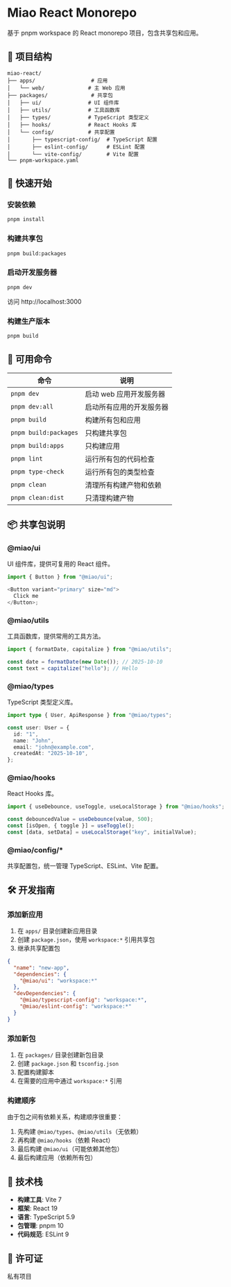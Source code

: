 # Miao React Monorepo

基于 pnpm workspace 的 React monorepo 项目，包含共享包和应用。

## 📁 项目结构

```
miao-react/
├── apps/                  # 应用
│   └── web/              # 主 Web 应用
├── packages/              # 共享包
│   ├── ui/               # UI 组件库
│   ├── utils/            # 工具函数库
│   ├── types/            # TypeScript 类型定义
│   ├── hooks/            # React Hooks 库
│   └── config/           # 共享配置
│       ├── typescript-config/  # TypeScript 配置
│       ├── eslint-config/      # ESLint 配置
│       └── vite-config/        # Vite 配置
└── pnpm-workspace.yaml
```

## 🚀 快速开始

### 安装依赖

```bash
pnpm install
```

### 构建共享包

```bash
pnpm build:packages
```

### 启动开发服务器

```bash
pnpm dev
```

访问 http://localhost:3000

### 构建生产版本

```bash
pnpm build
```

## 📝 可用命令

| 命令                  | 说明                     |
| --------------------- | ------------------------ |
| `pnpm dev`            | 启动 web 应用开发服务器  |
| `pnpm dev:all`        | 启动所有应用的开发服务器 |
| `pnpm build`          | 构建所有包和应用         |
| `pnpm build:packages` | 只构建共享包             |
| `pnpm build:apps`     | 只构建应用               |
| `pnpm lint`           | 运行所有包的代码检查     |
| `pnpm type-check`     | 运行所有包的类型检查     |
| `pnpm clean`          | 清理所有构建产物和依赖   |
| `pnpm clean:dist`     | 只清理构建产物           |

## 📦 共享包说明

### @miao/ui

UI 组件库，提供可复用的 React 组件。

```typescript
import { Button } from "@miao/ui";

<Button variant="primary" size="md">
  Click me
</Button>;
```

### @miao/utils

工具函数库，提供常用的工具方法。

```typescript
import { formatDate, capitalize } from "@miao/utils";

const date = formatDate(new Date()); // 2025-10-10
const text = capitalize("hello"); // Hello
```

### @miao/types

TypeScript 类型定义库。

```typescript
import type { User, ApiResponse } from "@miao/types";

const user: User = {
  id: "1",
  name: "John",
  email: "john@example.com",
  createdAt: "2025-10-10",
};
```

### @miao/hooks

React Hooks 库。

```typescript
import { useDebounce, useToggle, useLocalStorage } from "@miao/hooks";

const debouncedValue = useDebounce(value, 500);
const [isOpen, { toggle }] = useToggle();
const [data, setData] = useLocalStorage("key", initialValue);
```

### @miao/config/\*

共享配置包，统一管理 TypeScript、ESLint、Vite 配置。

## 🛠️ 开发指南

### 添加新应用

1. 在 `apps/` 目录创建新应用目录
2. 创建 `package.json`，使用 `workspace:*` 引用共享包
3. 继承共享配置包

```json
{
  "name": "new-app",
  "dependencies": {
    "@miao/ui": "workspace:*"
  },
  "devDependencies": {
    "@miao/typescript-config": "workspace:*",
    "@miao/eslint-config": "workspace:*"
  }
}
```

### 添加新包

1. 在 `packages/` 目录创建新包目录
2. 创建 `package.json` 和 `tsconfig.json`
3. 配置构建脚本
4. 在需要的应用中通过 `workspace:*` 引用

### 构建顺序

由于包之间有依赖关系，构建顺序很重要：

1. 先构建 `@miao/types`、`@miao/utils`（无依赖）
2. 再构建 `@miao/hooks`（依赖 React）
3. 最后构建 `@miao/ui`（可能依赖其他包）
4. 最后构建应用（依赖所有包）

## 🎯 技术栈

- **构建工具**: Vite 7
- **框架**: React 19
- **语言**: TypeScript 5.9
- **包管理**: pnpm 10
- **代码规范**: ESLint 9

## 📄 许可证

私有项目
